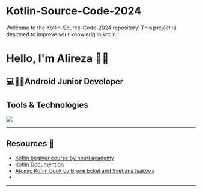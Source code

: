 # Kotlin-Source-Code-2024
Welcome to the Kotlin-Source-Code-2024 repository! This project is designed to improve your knowledg in kotlin.

<h1>Hello, I'm Alireza 🙋‍♂️</h1>
<h2>💻👨‍💻Android Junior Developer</h2>


<h2>Tools & Technologies</h2>
<p>
<img src="https://img.shields.io/badge/Kotlin-7F52FF?style=for-the-badge&logo=Kotlin&logoColor=white" />
</p> 

<hr>

## Resources :memo:

<!-- BLOG-POST-LIST:START -->

- [Kotlin beginer course by nouri.academy](https://nouri.academy/)
- [Kotlin Documention](https://kotlinlang.org)
- [Atomic Kotlin book by Bruce Eckel and Svetlana Isakova](https://www.atomickotlin.com/atomickotlin/)
- 
<!-- BLOG-POST-LIST:END -->

<hr>









<!--<h3 align="left"> 📫 How to reach me:</h3>
<p align="left">
<a href="https://twitter.com/" target="blank"><img align="center" src="https://raw.githubusercontent.com/vibrantfix/vibrantfix/main/assets/icons/twitter.svg" alt="twitter" height="30" width="30" /></a>
<a href="https://linkedin.com/in/" target="blank"><img align="center" src="https://raw.githubusercontent.com/vibrantfix/vibrantfix/main/assets/icons/linkedin.svg" alt="linkedin" height="30" width="30" /></a>
<a href="https://discord.com/" target="blank"><img align="center" src="https://raw.githubusercontent.com/vibrantfix/vibrantfix/main/assets/icons/discord-round.svg" alt="discord" height="30" width="30" /></a>
<a href="https://telegram.com/" target="blank"><img align="center" src="https://raw.githubusercontent.com/vibrantfix/vibrantfix/main/assets/icons/telegram.svg" alt="telegram" height="30" width="30" /></a>
<a href="https://vibrantfix.github.io/" target="blank"><img align="center" src="https://raw.githubusercontent.com/vibrantfix/vibrantfix/main/assets/icons/logo.jpg" alt="website" height="30" width="30" /></a>
</p>
<br>-->
